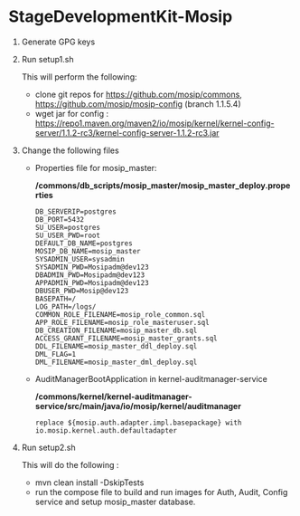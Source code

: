 # StageDevelopmentKit-Mosip

1. Generate GPG keys

2. Run setup1.sh
    
   This will perform the following:
    
   - clone git repos for https://github.com/mosip/commons, https://github.com/mosip/mosip-config (branch 1.1.5.4)
   - wget jar for config : https://repo1.maven.org/maven2/io/mosip/kernel/kernel-config-server/1.1.2-rc3/kernel-config-server-1.1.2-rc3.jar
   
3. Change the following files

   - Properties file for mosip_master:
     
     **/commons/db_scripts/mosip_master/mosip_master_deploy.properties**
     
      ```
      DB_SERVERIP=postgres
      DB_PORT=5432
      SU_USER=postgres
      SU_USER_PWD=root
      DEFAULT_DB_NAME=postgres
      MOSIP_DB_NAME=mosip_master
      SYSADMIN_USER=sysadmin
      SYSADMIN_PWD=Mosipadm@dev123
      DBADMIN_PWD=Mosipadm@dev123
      APPADMIN_PWD=Mosipadm@dev123
      DBUSER_PWD=Mosip@dev123
      BASEPATH=/
      LOG_PATH=/logs/
      COMMON_ROLE_FILENAME=mosip_role_common.sql
      APP_ROLE_FILENAME=mosip_role_masteruser.sql
      DB_CREATION_FILENAME=mosip_master_db.sql
      ACCESS_GRANT_FILENAME=mosip_master_grants.sql
      DDL_FILENAME=mosip_master_ddl_deploy.sql
      DML_FLAG=1
      DML_FILENAME=mosip_master_dml_deploy.sql
      ```

    - AuditManagerBootApplication in kernel-auditmanager-service
      
      **/commons/kernel/kernel-auditmanager-service/src/main/java/io/mosip/kernel/auditmanager**
  
      ```
      replace ${mosip.auth.adapter.impl.basepackage} with io.mosip.kernel.auth.defaultadapter
      ```

4. Run setup2.sh
   
   This will do the following :
   
   - mvn clean install -DskipTests
   - run the compose file to build and run images for Auth, Audit, Config service and setup mosip_master database.
